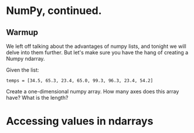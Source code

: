 # NumPy, continued.

## Warmup

We left off talking about the advantages of numpy lists, and tonight we will delve into them further. But let's make sure you have the hang of creating a Numpy ndarray. 

Given the list:

```
temps = [34.5, 65.3, 23.4, 65.0, 99.3, 96.3, 23.4, 54.2]
```

Create a one-dimensional numpy array.
How many axes does this array have? What is the length?

# Accessing values in ndarrays
